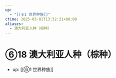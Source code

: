 ```yaml
---
up:
  - "[[⑥1 世界种族]]"
ctime: 2025-03-01T13:32:21+08:00
aliases:
  - 澳大利亚人种（棕种）
---
```


# ⑥18 澳大利亚人种（棕种）

- up: [[⑥1 世界种族]]
